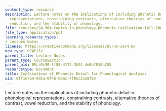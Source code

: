 ```yaml
---
content_type: resource
description: Lecture notes on the implications of including phonetic detail in phonological
  representations, constraining contrasts, alternative theories of contrast, vowel
  reduction, and the stability of phonology.
file: /courses/24-964-topics-in-phonology-phonetic-realization-fall-2006/0ff167b49d5a0f4b06ac4f05c25b0f80_MIT24_964F06_lec06_detail.pdf
file_type: application/pdf
learning_resource_types:
- Lecture Notes
license: https://creativecommons.org/licenses/by-nc-sa/4.0/
ocw_type: OCWFile
parent_title: Lecture Notes
parent_type: CourseSection
parent_uid: 09ca9c90-ff88-4173-2b91-de0a7010a255
resourcetype: Document
title: Implications of Phonetic Detail for Phonological Analyses
uid: 0ff167b4-9d5a-0f4b-06ac-4f05c25b0f80
---
```

Lecture notes on the implications of including phonetic detail in phonological representations, constraining contrasts, alternative theories of contrast, vowel reduction, and the stability of phonology.